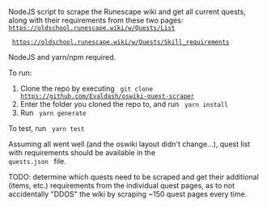 NodeJS script to scrape the Runescape wiki and get all current quests, along with their requirements from these two pages:
<code> https://oldschool.runescape.wiki/w/Quests/List </code>

<code> https://oldschool.runescape.wiki/w/Quests/Skill_requirements </code>

NodeJS and yarn/npm required.

To run:
1. Clone the repo by executing <code> git clone https://github.com/Evaldash/oswiki-quest-scraper </code>
2. Enter the folder you cloned the repo to, and run <code> yarn install </code>
3. Run <code> yarn generate </code>

To test, run <code> yarn test </code>

Assuming all went well (and the oswiki layout didn't change...), quest list with requirements should be available in the <code> quests.json </code> file.

TODO: determine which quests need to be scraped and get their additional (items, etc.) requirements from the individual quest pages, as to not accidentally "DDOS" the wiki by scraping ~150 quest pages every time.
